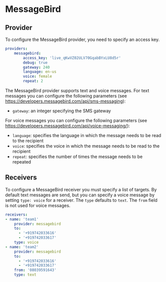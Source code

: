 # MessageBird
## Provider
To configure the MessageBird provider, you need to specify an access key.

```yaml
providers:
    messagebird:
        access_key: 'live_qKwVZ02ULV70GqabBYxLU8d5r'
        debug: true
        gateway: 240
        language: en-us
        voice: female
        repeat: 2
```

The MessageBird provider supports text and voice messages.
For text messages you can configure the following parameters (see https://developers.messagebird.com/api/sms-messaging):
 * `gateway`: an integer specifying the SMS gateway

For voice messages you can configure the following parameters (see https://developers.messagebird.com/api/voice-messaging/):
 * `language`: specifies the language in which the message needs to be read to the recipient
 * `voice`: specifies the voice in which the message needs to be read to the recipient
 * `repeat`: specifies the number of times the message needs to be repeated

## Receivers
To configure a MessageBird receiver you must specify a list of targets. By default text messages are send, but you can specify a voice message by setting `type: voice` for a receiver. The `type` defaults to `text`. The `from` field is not used for voice messages.

```yaml
receivers:
- name: 'team1'
    provider: messagebird
    to:
      - '+919742033616'
      - '+919742033617'
    type: voice
- name: 'team2'
    provider: messagebird
    to:
      - '+919742033616'
      - '+919742033617'
    from: '08039591643'
    type: text
```
